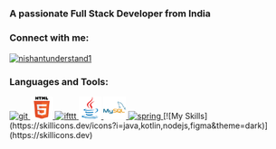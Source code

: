 <h3 align="left"> A passionate Full Stack Developer from India</h3>

<!-- <p align="left"> <img src="https://komarev.com/ghpvc/?username=nishantunderstand&label=Profile%20views&color=0e75b6&style=flat" alt="nishantunderstand" /> </p> -->

<h3 align="left">Connect with me:</h3>
<p align="left">
<a href="https://linkedin.com/in/nishantunderstand1" target="blank"><img align="center" src="https://raw.githubusercontent.com/rahuldkjain/github-profile-readme-generator/master/src/images/icons/Social/linked-in-alt.svg" alt="nishantunderstand1" height="30" width="40" /></a>
</p>
<h3 align="left">Languages and Tools:</h3>
<p align="left"> <a href="https://git-scm.com/" target="_blank" rel="noreferrer"> <img src="https://www.vectorlogo.zone/logos/git-scm/git-scm-icon.svg" alt="git" width="40" height="40"/> </a> 
<a href="https://www.w3.org/html/" target="_blank" rel="noreferrer"> <img src="https://raw.githubusercontent.com/devicons/devicon/master/icons/html5/html5-original-wordmark.svg" alt="html5" width="40" height="40"/> </a> 
<a href="https://ifttt.com/" target="_blank" rel="noreferrer"> <img src="https://www.vectorlogo.zone/logos/ifttt/ifttt-ar21.svg" alt="ifttt" width="40" height="40"/> </a> 
<a href="https://www.java.com" target="_blank" rel="noreferrer"> <img src="https://raw.githubusercontent.com/devicons/devicon/master/icons/java/java-original.svg" alt="java" width="40" height="40"/> </a> 
<a href="https://www.mysql.com/" target="_blank" rel="noreferrer"> <img src="https://raw.githubusercontent.com/devicons/devicon/master/icons/mysql/mysql-original-wordmark.svg" alt="mysql" width="40" height="40"/> </a> 
<a href="https://spring.io/" target="_blank" rel="noreferrer"> <img src="https://www.vectorlogo.zone/logos/springio/springio-icon.svg" alt="spring" width="40" height="40"/> </a> 
[![My Skills](https://skillicons.dev/icons?i=java,kotlin,nodejs,figma&theme=dark)](https://skillicons.dev)
  
</p>

<!-- Archived Version
[![My Skills](https://skillicons.dev/icons?i=java,kotlin,nodejs,figma&theme=dark)](https://skillicons.dev)


-->

